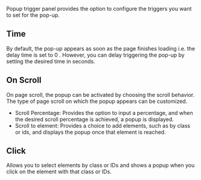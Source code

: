 Popup trigger panel provides the option to configure the triggers you want to set for the pop-up.

## Time

By default, the pop-up appears as soon as the page finishes loading i.e. the delay time is set to 0 . However, you can delay triggering the pop-up by setting the desired time in seconds.

## On Scroll

On page scroll, the popup can be activated by choosing the scroll behavior. The type of page scroll on which the popup appears can be customized.
<ul>
    <li>
        Scroll Percentage: 
        Provides the option to input a percentage, and when the desired scroll percentage is achieved, a popup is displayed.
    </li>
    <li>
        Scroll to element: 
        Provides a choice to add elements, such as by class or ids, and displays the popup once that element is reached.
    </li>
</ul>

## Click
Allows you to select elements by class or IDs and shows a popup when you click on the element with that class or IDs.